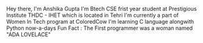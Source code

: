 Hey there, 
I'm Anshika Gupta
I'm Btech CSE frist year student at Prestigious Institute THDC - IHET which is located in Tehri
I'm currently a part of Women In Tech program at ColoredCow
I'm learning C language alongwith Python now-a-days
Fun Fact : The First programmer was a woman named "ADA LOVELACE"

